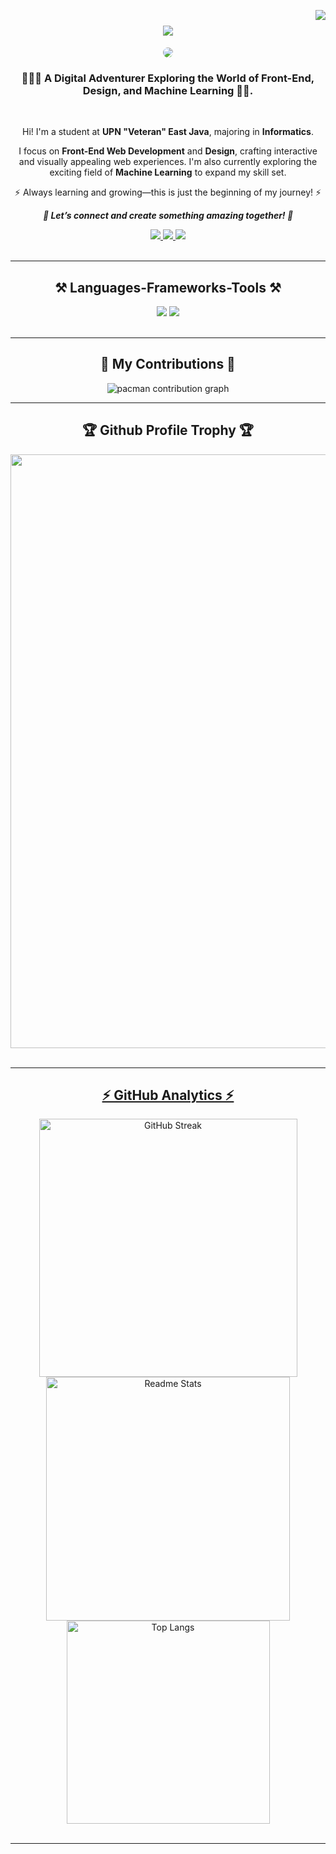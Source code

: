 <img
  align="right"
  src="https://visitor-badge.laobi.icu/badge?page_id=dickyhaa.12&left_color=grey&right_color=blue"
/>

<h1 align="center">
  <img
    src="https://readme-typing-svg.herokuapp.com/?font=Righteous&size=35&center=true&vCenter=true&width=500&height=70&duration=4000&lines=Hi+There!+👋;+I'm+M+Dicky+Haikal+Aly!;"
  />
</h1>

<div align="center">
  <img 
    src="https://inspgr.id/app/uploads/2023/05/pixel-art-kirokaze-07.gif" 
    style="width: auto; height: auto; border-radius: 20px;"
  />
</div>

<h3 align="center">👨🏻‍💻 A Digital Adventurer Exploring the World of Front-End, Design, and Machine Learning 🎨🤖.</h3>

<br />

<div align="center">
  
  Hi! I'm a student at **UPN "Veteran" East Java**, majoring in **Informatics**.
  
  I focus on **Front-End Web Development** and **Design**, crafting interactive and visually appealing web experiences. I'm also currently exploring the exciting field of **Machine Learning** to expand my skill set.
  
  ⚡ Always learning and growing—this is just the beginning of my journey! ⚡

**_🚀 Let’s connect and create something amazing together! 🚀_**

</div>

<div align="center">
  <a href="mailto:dickyhaikal12@gmail.com">
    <img src="https://img.shields.io/badge/Gmail-333333?style=for-the-badge&logo=gmail&logoColor=red" />
  </a>
  <a href="https://www.linkedin.com/in/m-dicky-haikal-aly-53768528b/"
    target="_blank" >
    <img src="https://img.shields.io/badge/LinkedIn-0077B5?style=for-the-badge&logo=linkedin&logoColor=white"
      target="_blank" />
  </a>
  <a href="https://instagram.com/dickyhaa12" target="_blank">
    <img src="https://img.shields.io/badge/Instagram-E4405F?style=for-the-badge&logo=instagram&logoColor=white"
      target="_blank" />
  </a>
</div>
<br />

<hr />

<h2 align="center">⚒️ Languages-Frameworks-Tools ⚒️</h2>
<div align="center">
  <img
    src="https://skillicons.dev/icons?i=html,css,javascript,php,py,c,cpp,java,mysql,bash"
  />
  <img
    src="https://skillicons.dev/icons?i=vscode,github,git,figma,linux"
  /><br />
</div>
<br />

<hr />

<h2 align="center">👾 My Contributions 👾</h2>
<div align="center">
<picture>
  <source media="(prefers-color-scheme: dark)" srcset="https://raw.githubusercontent.com/dickyhaa/dickyhaa/output/pacman-contribution-graph-dark.svg">
  <source media="(prefers-color-scheme: light)" srcset="https://raw.githubusercontent.com/dickyhaa/dickyhaa/output/pacman-contribution-graph.svg">
  <img alt="pacman contribution graph" src="https://raw.githubusercontent.com/dickyhaa/dickyhaa/output/pacman-contribution-graph.svg">
</picture>
</div>

<hr />

<h2 align="center">🏆 Github Profile Trophy 🏆</h2>
<div align="center">
    <a href="https://github.com/dickyhaa/github-profile-trophy">
    <img 
      width=950 src="https://github-profile-trophy.vercel.app/?username=dickyhaa&column=8&theme=toknonight&no-frame=false"
    /><br />
</div>
<br />
      
<hr />

<h2 align="center">⚡ GitHub Analytics ⚡</h2>
<div align="center">
  <img
    width="413"
    src="https://streak-stats.demolab.com?user=dickyhaa&theme=tokyonight&border_radius=5&short_numbers=true&mode=weekly"
    alt="GitHub Streak"
  />
  <img
    width="390"
    src="https://github-readme-stats.vercel.app/api?username=dickyhaa&theme=tokyonight&show_icons=true&hide_border=false&count_private=true"
    alt="Readme Stats"
  />
  <br />
  <img
    width="325"
    align="center"
    src="https://github-readme-stats.vercel.app/api/top-langs/?username=dickyhaa&theme=tokyonight&show_icons=true&hide_border=false&layout=compact"
    alt="Top Langs"
  />
</div>

<br />
<hr />
